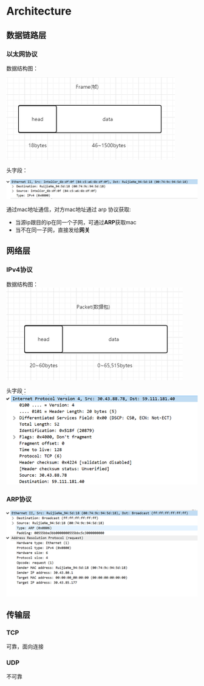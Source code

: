 # Architecture
<!--osi七层模型-->

<!--![7](7.png)-->

<!--tcp/ip四层模型-->


## 数据链路层

### 以太网协议

数据结构图：

![image_1](image_1.png)

头字段：

![image](image.png)

通过mac地址通信，对方mac地址通过 arp 协议获取:
- 当源ip跟目的ip在同一个子网，可通过**ARP**获取mac
- 当不在同一子网，直接发给**网关**

## 网络层

### IPv4协议

数据结构图：
![image_3](image_3.png)

头字段：
![image_2](image_2.png)


### ARP协议

![image_4](image_4.png)


## 传输层

### TCP
可靠，面向连接

### UDP
不可靠